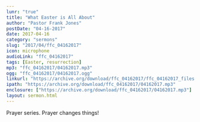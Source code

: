 ```yaml
---
lunr: "true"
title: "What Easter is All About"
author: "Pastor Frank Jones"
postDate: "04-16-2017"
date: 2017-04-16
category: "sermons"
slug: "2017/04/ffc_04162017"
icon: microphone
audioLink: "ffc_04162017"
tags: [Easter, resurrection]
mp3: "ffc_04162017/04162017.mp3"
ogg: "ffc_04162017/04162017.ogg"
linkurl: "https://archive.org/download/ffc_04162017/ffc_04162017_files.xml"
ipath: "https://archive.org/download/ffc_04162017/04162017.mp3"
enclosure: ["https://archive.org/download/ffc_04162017/04162017.mp3"]
layout: sermon.html
---
```


Prayer series.  Prayer changes things!
